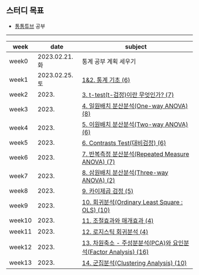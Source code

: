 ## 스터디 목표
- [통통튜브](https://www.youtube.com/c/SapientiaaDei/featured) 공부

---
| week  | date       | subject                                                      |
| ----- | ---------- | ------------------------------------------------------------ |
| week0 | 2023.02.21.화 | 통계 공부 계획 세우기 |
| week1 | 2023.02.25.토 | [1&2. 통계 기초 (6)](https://www.youtube.com/playlist?list=PLalb9l0_6WAq-ZNVWOhRdax1nroxFovUb) |
| week2 | 2023. | [3. t-test(t-검정)이란 무엇인가? (7)](https://www.youtube.com/playlist?list=PLalb9l0_6WArHh18Plrn8uIGBUKalqsf-)|
| week3 | 2023. | [4. 일원배치 분산분석(One-way ANOVA) (8)](https://www.youtube.com/playlist?list=PLalb9l0_6WArk6oZej3KzduU8TRQA9gcV) |
| week4 | 2023. | [5. 이원배치 분산분석(Two-way ANOVA) (6)](https://www.youtube.com/playlist?list=PLalb9l0_6WAr71hsuLImTs-Zhss5-hbHU) |
| week5 | 2023. | [6. Contrasts Test(대비검정) (6)](https://www.youtube.com/playlist?list=PLalb9l0_6WAp3BqnmxPQdSFOe0XsVUkDx) |
| week6 | 2023. | [7. 반복측정 분산분석(Repeated Measure ANOVA) (7)]() |
| week7 | 2023. | [8. 삼원배치 분산분석(Three-way ANOVA) (2)](https://www.youtube.com/playlist?list=PLalb9l0_6WArIxX3SFeYvlA8ZXI9ZinYt) |
| week8 | 2023. | [9. 카이제곱 검정 (5)](https://www.youtube.com/playlist?list=PLalb9l0_6WAoZ2vGLl7LFnCoJzBlWPceP) |
| week9 | 2023. | [10. 회귀분석(Ordinary Least Square : OLS) (10)](https://www.youtube.com/playlist?list=PLalb9l0_6WApDZGksoHt474fy1U35Bv-T) |
| week10 | 2023. | [11. 조절효과와 매개효과 (4)](https://www.youtube.com/playlist?list=PLalb9l0_6WAoEkpzascGwbPvCbHDrPA7u) |
| week11 | 2023. | [12. 로지스틱 회귀분석 (4)](https://www.youtube.com/playlist?list=PLalb9l0_6WAo52Z5EsU1JWMdXgU46hr_D) |
| week12 | 2023. | [13. 차원축소 - 주성분분석(PCA)와 요인분석(Factor Analysis) (16)](https://www.youtube.com/playlist?list=PLalb9l0_6WAqC_ytofaE-Q4SPsqgT3EmJ) |
| week13 | 2023. | [14. 군집분석(Clustering Analysis) (10)](https://www.youtube.com/playlist?list=PLalb9l0_6WAop2FpP4kFIOfhVSn2FN7RZ)
